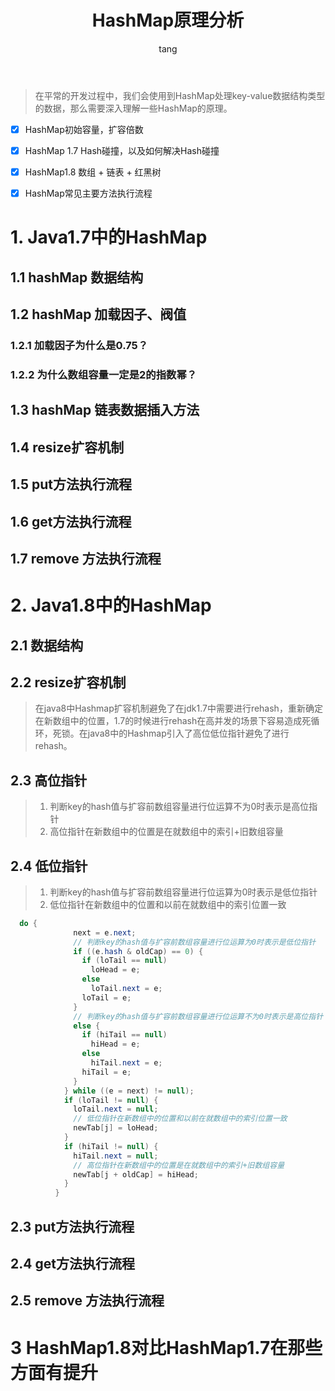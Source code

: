 ﻿---
layout:     post
title:      HashMap原理分析
categories:   [Java数据结构]
description:  HashMap原理分析
keywords:     Java数据结构, HashMap
author:     tang
topmost: true    
---
>  在平常的开发过程中，我们会使用到HashMap处理key-value数据结构类型的数据，那么需要深入理解一些HashMap的原理。

- [x] HashMap初始容量，扩容倍数
- [x] HashMap 1.7 Hash碰撞，以及如何解决Hash碰撞
- [x] HashMap1.8 数组 + 链表 + 红黑树
- [x] HashMap常见主要方法执行流程


# 1. Java1.7中的HashMap

## 1.1 hashMap 数据结构

## 1.2 hashMap 加载因子、阀值

### 1.2.1 加载因子为什么是0.75？

### 1.2.2 为什么数组容量一定是2的指数幂？

## 1.3 hashMap 链表数据插入方法

## 1.4 resize扩容机制

## 1.5 put方法执行流程

## 1.6 get方法执行流程

## 1.7 remove 方法执行流程


# 2. Java1.8中的HashMap


## 2.1 数据结构

## 2.2 resize扩容机制
> 在java8中Hashmap扩容机制避免了在jdk1.7中需要进行rehash，重新确定在新数组中的位置，1.7的时候进行rehash在高并发的场景下容易造成死循环，死锁。在java8中的Hashmap引入了高位低位指针避免了进行rehash。

## 2.3 高位指针
> 1. 判断key的hash值与扩容前数组容量进行位运算不为0时表示是高位指针
> 2. 高位指针在新数组中的位置是在就数组中的索引+旧数组容量


## 2.4 低位指针
> 1. 判断key的hash值与扩容前数组容量进行位运算为0时表示是低位指针
> 2. 低位指针在新数组中的位置和以前在就数组中的索引位置一致

```java
  do {
              next = e.next;
              // 判断key的hash值与扩容前数组容量进行位运算为0时表示是低位指针
              if ((e.hash & oldCap) == 0) {
                if (loTail == null)
                  loHead = e;
                else
                  loTail.next = e;
                loTail = e;
              }
              // 判断key的hash值与扩容前数组容量进行位运算不为0时表示是高位指针
              else {
                if (hiTail == null)
                  hiHead = e;
                else
                  hiTail.next = e;
                hiTail = e;
              }
            } while ((e = next) != null);
            if (loTail != null) {
              loTail.next = null;
              // 低位指针在新数组中的位置和以前在就数组中的索引位置一致
              newTab[j] = loHead;
            }
            if (hiTail != null) {
              hiTail.next = null;
              // 高位指针在新数组中的位置是在就数组中的索引+旧数组容量
              newTab[j + oldCap] = hiHead;
            }
          }
```


## 2.3 put方法执行流程



## 2.4 get方法执行流程

## 2.5 remove 方法执行流程

# 3 HashMap1.8对比HashMap1.7在那些方面有提升

